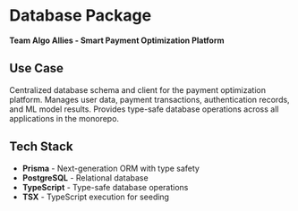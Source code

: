 # Database Package

**Team Algo Allies - Smart Payment Optimization Platform**

## Use Case

Centralized database schema and client for the payment optimization platform. Manages user data, payment transactions, authentication records, and ML model results. Provides type-safe database operations across all applications in the monorepo.

## Tech Stack

- **Prisma** - Next-generation ORM with type safety
- **PostgreSQL** - Relational database
- **TypeScript** - Type-safe database operations
- **TSX** - TypeScript execution for seeding
